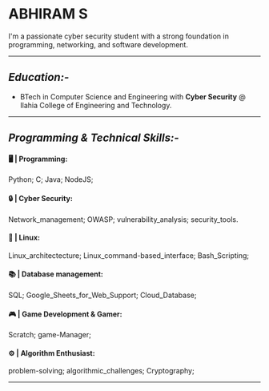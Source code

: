 # **ABHIRAM S**  

I'm a passionate cyber security student with a strong foundation in programming, networking, and software development.

***************************************************************************************************
## *_Education:-_*  
- BTech in Computer Science and Engineering with **Cyber Security** @ Ilahia College of Engineering and Technology.   
***************************************************************************************************
## *_Programming & Technical Skills:-_*  

#### 🖥️ | **Programming:** <br>
Python; C; Java; NodeJS;

#### 🔒 | **Cyber Security:**  <br>
Network_management; OWASP; vulnerability_analysis; security_tools.

#### 🐧 | **Linux:**  <br>
Linux_architectecture; Linux_command-based_interface; Bash_Scripting;

#### 📚 | **Database management:**  <br>
SQL; Google_Sheets_for_Web_Support; Cloud_Database;

#### 🎮 | **Game Development & Gamer:**  <br>
Scratch; game-Manager;

#### ⚙️ | **Algorithm Enthusiast:**  <br>
problem-solving; algorithmic_challenges; Cryptography;

***************************************************************************************************
